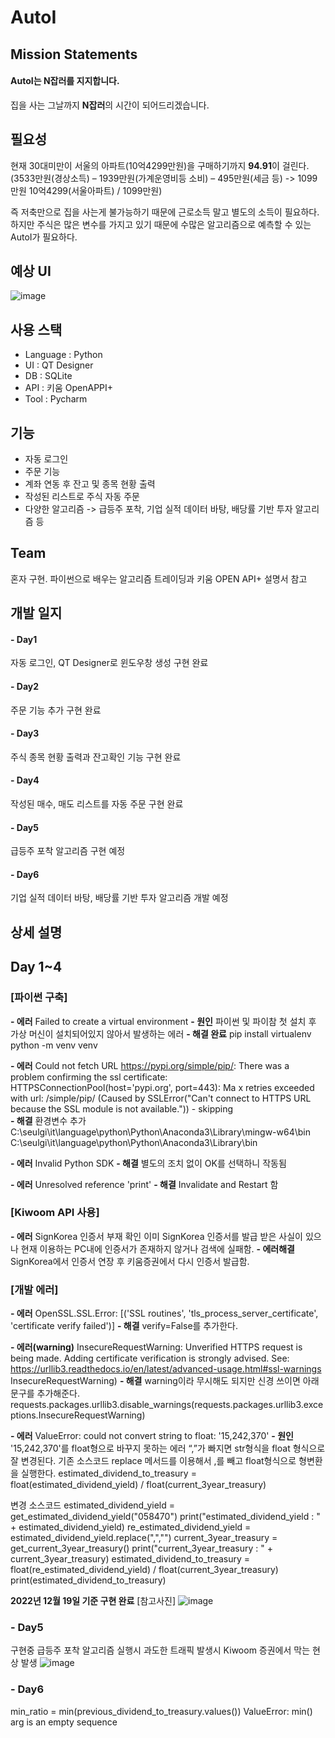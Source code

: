 # AutoI

## Mission Statements
#### AutoI는 **N잡러**를 지지합니다.
집을 사는 그날까지 **N잡러**의 시간이 되어드리겠습니다.

## 필요성
현재 30대미만이 서울의 아파트(10억4299만원)을 구매하기까지 **94.91**이 걸린다.
(3533만원(경상소득) – 1939만원(가계운영비등 소비) – 495만원(세금 등)  -> 1099만원 10억4299(서울아파트) / 1099만원)

즉 저축만으로 집을 사는게 불가능하기 때문에 근로소득 말고 별도의 소득이 필요하다.
하지만 주식은 많은 변수를 가지고 있기 때문에 수많은 알고리즘으로 예측할 수 있는 AutoI가 필요하다.

## 예상 UI
![image](https://user-images.githubusercontent.com/53934772/208350516-2fe4f253-2a26-45a9-a233-f1e602c74fe2.png)

## 사용 스택
- Language : Python
- UI : QT Designer
- DB : SQLite
- API : 키움 OpenAPPI+
- Tool : Pycharm

## 기능
- 자동 로그인
- 주문 기능
- 계좌 연동 후 잔고 및 종목 현황 출력
- 작성된 리스트로 주식 자동 주문
- 다양한 알고리즘
-> 급등주 포착, 기업 실적 데이터 바탕, 배당률 기반 투자 알고리즘 등

## Team
혼자 구현.
파이썬으로 배우는 알고리즘 트레이딩과 키움 OPEN API+ 설명서 참고

## 개발 일지
#### - Day1
자동 로그인, QT Designer로 윈도우창 생성 구현 완료
#### - Day2
주문 기능 추가 구현 완료
#### - Day3
주식 종목 현황 출력과 잔고확인 기능 구현 완료
#### - Day4
작성된 매수, 매도 리스트를 자동 주문 구현 완료
#### - Day5
급등주 포착 알고리즘 구현 예정
#### - Day6
기업 실적 데이터 바탕, 배당률 기반 투자 알고리즘 개발 예정

## 상세 설명

## Day 1~4
### [파이썬 구축]
**- 에러**
Failed to create a virtual environment
**- 원인**
파이썬 및 파이참 첫 설치 후 가상 머신이 설치되어있지 않아서 발생하는 에러
**- 해결 완료**
pip install virtualenv
python -m venv venv

**- 에러**
Could not fetch URL https://pypi.org/simple/pip/: There was a problem confirming the ssl certificate: HTTPSConnectionPool(host='pypi.org', port=443): Ma
x retries exceeded with url: /simple/pip/ (Caused by SSLError("Can't connect to HTTPS URL because the SSL module is not available.")) - skipping        
**- 해결**
환경변수 추가
C:\seulgi\it\language\python\Python\Anaconda3\Library\mingw-w64\bin
C:\seulgi\it\language\python\Python\Anaconda3\Library\bin

**- 에러**
Invalid Python SDK
**- 해결**
별도의 조치 없이 OK를 선택하니 작동됨

**- 에러**
Unresolved reference 'print'
**- 해결**
Invalidate and Restart 함


### [Kiwoom API 사용]
**- 에러**
SignKorea 인증서 부재 확인
이미 SignKorea 인증서를 발급 받은 사실이 있으나 현재 이용하는 PC내에 인증서가 존재하지 않거나 검색에 실패함.
**- 에러해결**
SignKorea에서 인증서 연장 후 키움증권에서 다시 인증서 발급함.

### [개발 에러]
**- 에러**
OpenSSL.SSL.Error: [('SSL routines', 'tls_process_server_certificate', 'certificate verify failed')]
**- 해결**
verify=False를 추가한다.

**- 에러(warning)**
InsecureRequestWarning: Unverified HTTPS request is being made. Adding certificate verification is strongly advised. See: https://urllib3.readthedocs.io/en/latest/advanced-usage.html#ssl-warnings
InsecureRequestWarning)
**- 해결**
warning이라 무시해도 되지만 신경 쓰이면 아래 문구를 추가해준다.
requests.packages.urllib3.disable_warnings(requests.packages.urllib3.exceptions.InsecureRequestWarning)

**- 에러**
ValueError: could not convert string to float: '15,242,370'
**- 원인**
'15,242,370'를 float형으로 바꾸지 못하는 에러
“,”가 빠지면 str형식을 float 형식으로 잘 변경된다.
기존 소스코드
replace 메서드를 이용해서 ,를 빼고 float형식으로 형변환을 실행한다.
estimated_dividend_to_treasury = float(estimated_dividend_yield) / float(current_3year_treasury)

변경 소스코드
estimated_dividend_yield = get_estimated_dividend_yield("058470")
    print("estimated_dividend_yield : " + estimated_dividend_yield)
    re_estimated_dividend_yield = estimated_dividend_yield.replace(",","")
    current_3year_treasury = get_current_3year_treasury()
    print("current_3year_treasury : " + current_3year_treasury)
    estimated_dividend_to_treasury = float(re_estimated_dividend_yield) / float(current_3year_treasury)
    print(estimated_dividend_to_treasury)

**2022년 12월 19일 기준 구현 완료**
[참고사진]
![image](https://user-images.githubusercontent.com/53934772/208352706-c9650698-f02b-4a07-b5dd-aca67253bbb9.png)

### - Day5
구현중
급등주 포착 알고리즘 실행시 과도한 트래픽 발생시 Kiwoom 증권에서 막는 현상 발생
![image](https://user-images.githubusercontent.com/53934772/208564669-cd53df27-e520-43be-8a3d-4db5849ce332.png)

### - Day6
min_ratio = min(previous_dividend_to_treasury.values())
ValueError: min() arg is an empty sequence
